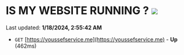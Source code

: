 # IS MY WEBSITE RUNNING ? [![](https://img.shields.io/static/v1?label=Sponsor&message=%E2%9D%A4&logo=GitHub&color=%23fe8e86)](https://github.com/sponsors/<username>)

Last updated: **1/18/2024, 2:55:42 AM**

- `GET` [https://youssefservice.me](https://youssefservice.me) - **Up** (462ms)
